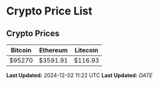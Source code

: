 # Crypto Price List

## Crypto Prices
| Bitcoin | Ethereum | Litecoin |
| ------- | -------- | -------- |
| $95270 | $3591.91 | $116.93 |
**Last Updated:** 2024-12-02 11:22 UTC
**Last Updated:** $DATE$
